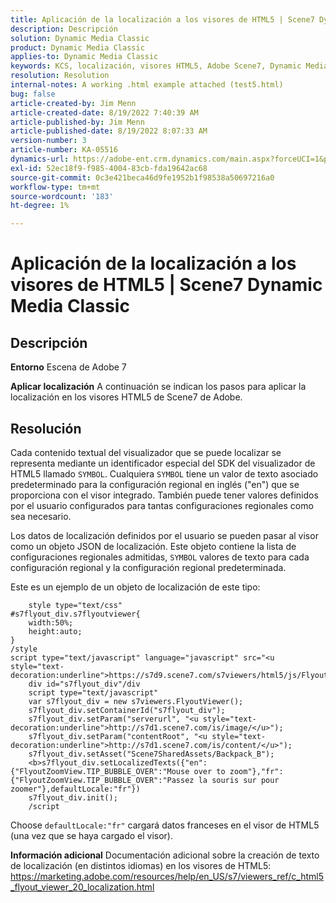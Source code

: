 ```yaml
---
title: Aplicación de la localización a los visores de HTML5 | Scene7 Dynamic Media Classic
description: Descripción
solution: Dynamic Media Classic
product: Dynamic Media Classic
applies-to: Dynamic Media Classic
keywords: KCS, localización, visores HTML5, Adobe Scene7, Dynamic Media Classic
resolution: Resolution
internal-notes: A working .html example attached (test5.html)
bug: false
article-created-by: Jim Menn
article-created-date: 8/19/2022 7:40:39 AM
article-published-by: Jim Menn
article-published-date: 8/19/2022 8:07:33 AM
version-number: 3
article-number: KA-05516
dynamics-url: https://adobe-ent.crm.dynamics.com/main.aspx?forceUCI=1&pagetype=entityrecord&etn=knowledgearticle&id=37f9dc35-921f-ed11-b83e-0022480866ad
exl-id: 52ec18f9-f985-4004-83cb-fda19642ac68
source-git-commit: 0c3e421beca46d9fe1952b1f98538a50697216a0
workflow-type: tm+mt
source-wordcount: '183'
ht-degree: 1%

---
```


# Aplicación de la localización a los visores de HTML5 | Scene7 Dynamic Media Classic

## Descripción


<b>Entorno</b>
Escena de Adobe 7

<b>Aplicar localización</b>
A continuación se indican los pasos para aplicar la localización en los visores HTML5 de Scene7 de Adobe.




## Resolución


Cada contenido textual del visualizador que se puede localizar se representa mediante un identificador especial del SDK del visualizador de HTML5 llamado `SYMBOL`.
Cualquiera `SYMBOL` tiene un valor de texto asociado predeterminado para la configuración regional en inglés (&quot;en&quot;) que se proporciona con el visor integrado. También puede tener valores definidos por el usuario configurados para tantas configuraciones regionales como sea necesario.

Los datos de localización definidos por el usuario se pueden pasar al visor como un objeto JSON de localización.
Este objeto contiene la lista de configuraciones regionales admitidas, `SYMBOL` valores de texto para cada configuración regional y la configuración regional predeterminada.

Este es un ejemplo de un objeto de localización de este tipo:

```
    style type="text/css"
#s7flyout_div.s7flyoutviewer{
    width:50%;
    height:auto;
}
/style
script type="text/javascript" language="javascript" src="<u style="text-decoration:underline">https://s7d9.scene7.com/s7viewers/html5/js/FlyoutViewer.js</u>"/script
    div id="s7flyout_div"/div
    script type="text/javascript"
    var s7flyout_div = new s7viewers.FlyoutViewer();
    s7flyout_div.setContainerId("s7flyout_div");
    s7flyout_div.setParam("serverurl", "<u style="text-decoration:underline">http://s7d1.scene7.com/is/image/</u>");
    s7flyout_div.setParam("contentRoot", "<u style="text-decoration:underline">http://s7d1.scene7.com/is/content/</u>");
    s7flyout_div.setAsset("Scene7SharedAssets/Backpack_B");
    <b>s7flyout_div.setLocalizedTexts({"en":{"FlyoutZoomView.TIP_BUBBLE_OVER":"Mouse over to zoom"},"fr":{"FlyoutZoomView.TIP_BUBBLE_OVER":"Passez la souris sur pour zoomer"},defaultLocale:"fr"})
    s7flyout_div.init();
    /script
```

Choose `defaultLocale:"fr"` cargará datos franceses en el visor de HTML5 (una vez que se haya cargado el visor).

<b>Información adicional</b>
Documentación adicional sobre la creación de texto de localización (en distintos idiomas) en los visores de HTML5: https://marketing.adobe.com/resources/help/en_US/s7/viewers_ref/c_html5_flyout_viewer_20_localization.html
